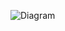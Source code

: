 
![Diagram](https://www.planttext.com/api/plantuml/png/P52jZi904FRx52FBAxI29XWK2d4MIc4tBTC6jfUSHY1GfquH81MN4qqWO6vN89RSUymJy0fCbpENC_Fx_KpcRg_nKeyMkfhdmXSY7Cn-ZcIt2YRk6sSm9xi3lHXnUNk_hJYX9DEKaVW7VIv0kxs2J1PaQeHNjsS9qsYUaFcgcAQc40obkp13AmH9jYuX9xlkTa3B5258tBaZ0C8NTqXuHFQK0FxnYjfrJrPlP5V8Xv6vuk-L2UC_8v7conI2pFjuiRxos5Pkmz7xZzsXQAq_51DmegQ2lr2K8kQcVSa3003__mC0)
